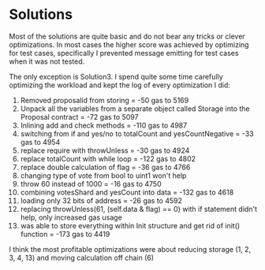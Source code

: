 # Solutions

Most of the solutions are quite basic and do not bear any tricks or clever optimizations. In most cases the higher score was achieved by optimizing for test cases, specifically I prevented message emitting for test cases when it was not tested.

The only exception is Solution3. I spend quite some time carefully optimizing the workload and kept the log of every optimization I did:
1. Removed proposalid from storing = -50 gas to 5169
2. Unpack all the variables from a separate object called Storage into the Proposal contract = -72 gas to 5097
3. Inlining add and check methods = -110 gas to 4987
4. switching from if and yes/no to totalCount and yesCountNegative = -33 gas to 4954
5. replace require with throwUnless = -30 gas to 4924
6. replace totalCount with while loop = -122 gas to 4802
7. replace double calculation of flag = -36 gas to 4766
8. changing type of vote from bool to uint1 won't help
9. throw 60 instead of 1000 = -16 gas to 4750
10. combining votesShard and yesCount into data = -132 gas to 4618
11. loading only 32 bits of address = -26 gas to 4592
12. replacing throwUnless(61, (self.data & flag) == 0) with if statement didn't help, only increased gas usage
13. was able to store everything within Init structure and get rid of init() function = -173 gas to 4419 

I think the most profitable optimizations were about reducing storage (1, 2, 3, 4, 13) and moving calculation off chain (6)
